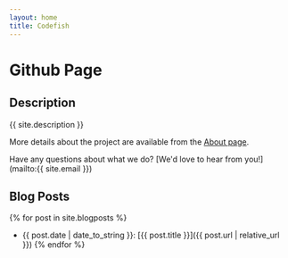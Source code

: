 ```yaml
---
layout: home
title: Codefish
---
```


# Github Page

## Description
{{ site.description }}

More details about the project are available from the [About page](about).

Have any questions about what we do? [We'd love to hear from you!](mailto:{{ site.email }})

## Blog Posts
{% for post in site.blogposts %}
- {{ post.date | date_to_string }}: [{{ post.title }}]({{ post.url | relative_url }})
{% endfor %}
